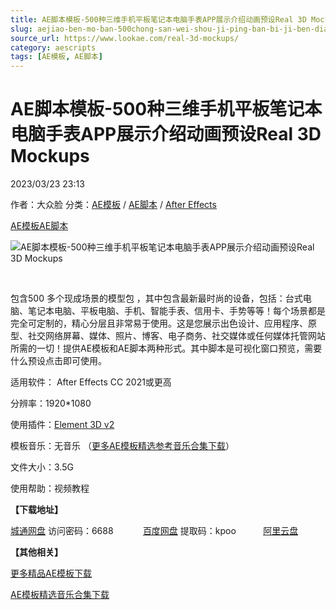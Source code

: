 ```yaml
---
title: AE脚本模板-500种三维手机平板笔记本电脑手表APP展示介绍动画预设Real 3D Mockups
slug: aejiao-ben-mo-ban-500chong-san-wei-shou-ji-ping-ban-bi-ji-ben-dian-nao-shou-biao-appzhan-shi-jie-shao-dong-hua-yu-she-real-3d-mockups
source_url: https://www.lookae.com/real-3d-mockups/
category: aescripts
tags: [AE模板, AE脚本]
---
```

# AE脚本模板-500种三维手机平板笔记本电脑手表APP展示介绍动画预设Real 3D Mockups

2023/03/23 23:13

作者：大众脸
分类：[AE模板](https://www.lookae.com/after-effects/other-after-effects/) / [AE脚本](https://www.lookae.com/after-effects/aescripts/) / [After Effects](https://www.lookae.com/after-effects/)

[AE模板](https://www.lookae.com/tag/ae%e6%a8%a1%e6%9d%bf/)[AE脚本](https://www.lookae.com/tag/ae%e8%84%9a%e6%9c%ac/)

![AE脚本模板-500种三维手机平板笔记本电脑手表APP展示介绍动画预设Real 3D Mockups](https://www.lookae.com/wp-content/uploads/2023/03/42143044.jpg "AE脚本模板-500种三维手机平板笔记本电脑手表APP展示介绍动画预设Real 3D Mockups-LookAE.com")

[﻿﻿﻿](https://cloud.video.taobao.com//play/u/705956171/p/1/e/6/t/1/402430313773.mp4)

包含500 多个现成场景的模型包 ，其中包含最新最时尚的设备，包括：台式电脑、笔记本电脑、平板电脑、手机、智能手表、信用卡、手势等等！每个场景都是完全可定制的，精心分层且非常易于使用。这是您展示出色设计、应用程序、原型、社交网络屏幕、媒体、照片、博客、电子商务、社交媒体或任何媒体托管网站所需的一切！提供AE模板和AE脚本两种形式。其中脚本是可视化窗口预览，需要什么预设点击即可使用。

适用软件： After Effects CC 2021或更高

分辨率：1920\*1080

使用插件：[Element 3D v2](https://www.lookae.com/e3d-20222/)

模板音乐：无音乐 （[更多AE模板精选参考音乐合集下载](https://item.taobao.com/item.htm?spm=a1z10.1.w4004-2793089344.4.MUvxbV&id=37289930486)）

文件大小：3.5G

使用帮助：视频教程

**【下载地址】**

[城通网盘](https://url70.ctfile.com/f/2827370-827586394-ec3084?p=4431) 访问密码：6688            [百度网盘](https://pan.baidu.com/s/14qlSb6ELBP5uweKlaGQT-w?pwd=kpoo) 提取码：kpoo           [阿里云盘](https://www.aliyundrive.com/s/LJ7QWGDRbAP)

**【其他相关】**

[更多精品AE模板下载](https://www.lookae.com/after-effects/other-after-effects/)

[AE模板精选音乐合集下载](https://item.taobao.com/item.htm?spm=a1z10.1.w4004-2793089344.4.MUvxbV&id=37289930486)
